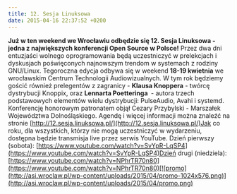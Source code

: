 ```yaml
---
title: 12. Sesja Linuksowa
date: 2015-04-16 22:37:52 +0200
---
```

 **Już w ten weekend we Wrocławiu odbędzie się 12. Sesja Linuksowa - jedna z największych konferencji Open Source w Polsce!** Przez dwa dni entuzjaści wolnego oprogramowania będą uczestniczyć w prelekcjach i dyskusjach poświęconych najnowszym trendom w systemach z rodziny GNU/Linux. Tegoroczna edycja odbywa się w weekend **18-19 kwietnia** we wrocławskim Centrum Technologii Audiowizualnych. W tym rok będziemy gościć również prelegentów z zagranicy - **Klausa&nbsp;Knoppera** - twórcę dystrybucji Knoppix, oraz **Lennarta Poetteringa&nbsp;** - autora trzech podstawowych&nbsp;elementów wielu dystrybucji: PulseAudio, Avahi i systemd. Konferencję honorowym patronatem objął Cezary Przybylski - Marszałek Województwa Dolnośląskiego. Agendę i więcej informacji&nbsp;można znaleźć na stronie [http://12.sesja.linuksowa.pl/](http://12.sesja.linuksowa.pl/)Jak co roku, dla wszystkich, którzy nie mogą uczestniczyć w wydarzeniu, dostępna będzie transmisja live przez serwis YouTube. Dzień pierwszy (sobota): [https://www.youtube.com/watch?v=SvYpR-LqSP4](https://www.youtube.com/watch?v=SvYpR-LqSP4)Dzień drugi (niedziela): [https://www.youtube.com/watch?v=NPhrTR70n80](https://www.youtube.com/watch?v=NPhrTR70n80)[![promo](http://asi.wroclaw.pl/wp-content/uploads/2015/04/promo-1024x576.png)](http://asi.wroclaw.pl/wp-content/uploads/2015/04/promo.png)